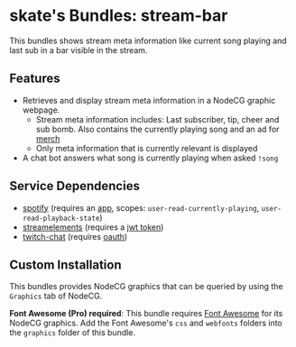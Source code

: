 # skate's Bundles: stream-bar

This bundles shows stream meta information like current song playing and last sub in a bar visible in the stream.

## Features

* Retrieves and display stream meta information in a NodeCG graphic webpage.
    * Stream meta information includes: Last subscriber, tip, cheer and sub bomb. Also contains the currently playing song and an ad for [merch](https://shop.skate702.de)
    * Only meta information that is currently relevant is displayed
* A chat bot answers what song is currently playing when asked `!song`

## Service Dependencies

* [spotify](https://nodecg.io/DEV/samples/spotify/) (requires an [app](https://developer.spotify.com/dashboard/applications), scopes: `user-read-currently-playing`, `user-read-playback-state`)
* [streamelements](https://nodecg.io/DEV/samples/streamelements/) (requires a [jwt token](https://streamelements.com/dashboard/account/channels))
* [twitch-chat](https://nodecg.io/DEV/samples/twitch-chat/) (requires [oauth](https://twitchapps.com/tmi/))

## Custom Installation

This bundles provides NodeCG graphics that can be queried by using the `Graphics` tab of NodeCG.

**Font Awesome (Pro) required**: This bundle requires [Font Awesome](https://fontawesome.com/) for its NodeCG graphics. Add the Font Awesome's `css` and `webfonts` folders into the `graphics` folder of this bundle.